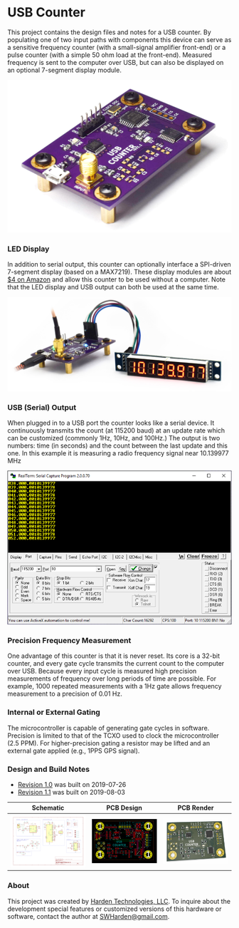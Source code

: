 # USB Counter

This project contains the design files and notes for a USB counter. By populating one of two input paths with components this device can serve as a sensitive frequency counter (with a small-signal amplifier front-end) or a pulse counter (with a simple 50 ohm load at the front-end). Measured frequency is sent to the computer over USB, but can also be displayed on an optional 7-segment display module.

![](/builds/1.1/photos/curved2.jpg)

### LED Display

In addition to serial output, this counter can optionally interface a SPI-driven 7-segment display (based on a MAX7219). These display modules are about [$4 on Amazon](https://www.amazon.com/s?k=max7219+segment) and allow this counter to be used without a computer. Note that the LED display and USB output can both be used at the same time.

![](/builds/1.1/photos/DSC_0132.jpg)

### USB (Serial) Output

When plugged in to a USB port the counter looks like a serial device. It continuously transmits the count (at 115200 baud) at an update rate which can be customized (commonly 1Hz, 10Hz, and 100Hz.) The output is two numbers: time (in seconds) and the count between the last update and this one. In this example it is measuring a radio frequency signal near 10.139977 MHz

![](/graphics/2019-08-04-output.png)

### Precision Frequency Measurement

One advantage of this counter is that it is never reset. Its core is a 32-bit counter, and every gate cycle transmits the current count to the computer over USB. Because every input cycle is measured high precision measurements of frequency over long periods of time are possible. For example, 1000 repeated measurements with a 1Hz gate allows frequency measurement to a precision of 0.01 Hz.

### Internal or External Gating
The microcontroller is capable of generating gate cycles in software. Precision is limited to that of the TCXO used to clock the microcontroller (2.5 PPM). For higher-precision gating a resistor may be lifted and an external gate applied (e.g., 1PPS GPS signal).

### Design and Build Notes

* [Revision 1.0](/builds/1.0) was built on 2019-07-26
* [Revision 1.1](/builds/1.1) was built on 2019-08-03

Schematic | PCB Design | PCB Render
---|---|---
![](/builds/1.1/schematic.png) | ![](/builds/1.1/pcb-dsn.png) | ![](/builds/1.1/pcb-rndr.png)

### About

This project was created by [Harden Technologies, LLC](http://tech.swharden.com). To inquire about the development special features or customized versions of this hardware or software, contact the author at [SWHarden@gmail.com](mailto:swharden@gmail.com).
